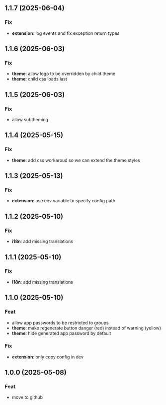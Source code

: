 ## 1.1.7 (2025-06-04)

### Fix

- **extension**: log events and fix exception return types

## 1.1.6 (2025-06-03)

### Fix

- **theme**: allow logo to be overridden by child theme
- **theme**: child css loads last

## 1.1.5 (2025-06-03)

### Fix

- allow subtheming

## 1.1.4 (2025-05-15)

### Fix

- **theme**: add css workaroud so we can extend the theme styles

## 1.1.3 (2025-05-13)

### Fix

- **extension**: use env variable to specify config path

## 1.1.2 (2025-05-10)

### Fix

- **i18n**: add missing translations

## 1.1.1 (2025-05-10)

### Fix

- **i18n**: add missing translations

## 1.1.0 (2025-05-10)

### Feat

- allow app passwords to be restricted to groups
- **theme**: make regenerate button danger (red) instead of warning (yellow)
- **theme**: hide generated app password by default

### Fix

- **extension**: only copy config in dev

## 1.0.0 (2025-05-08)

### Feat

- move to github
